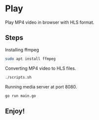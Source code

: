 # Play

Play MP4 video in browser with HLS format.

## Steps

Installing ffmpeg

```bash
sudo apt install ffmpeg
```

Converting MP4 video to HLS files.

```bash
./scripts.sh
```

Running media server at port 8080.

```bash
go run main.go
```

## Enjoy!